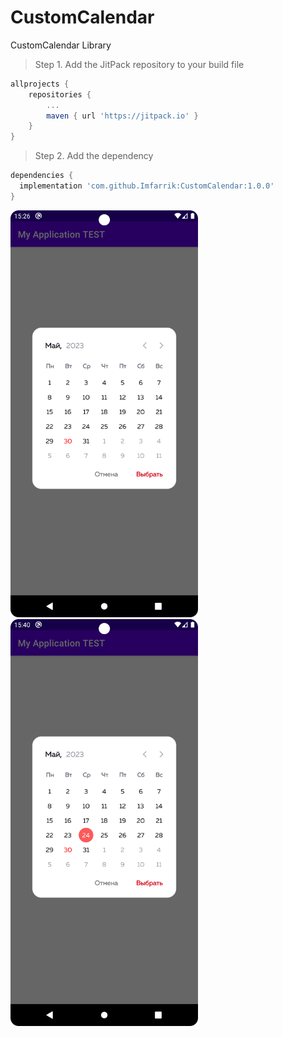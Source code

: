 # CustomCalendar

CustomCalendar Library

> Step 1. Add the JitPack repository to your build file

```gradle
allprojects {
	repositories {
		...
		maven { url 'https://jitpack.io' }
	}
}
```

> Step 2. Add the dependency

  ```gradle
dependencies {
  	implementation 'com.github.Imfarrik:CustomCalendar:1.0.0'
}
```

<img src="app/src/main/assets/img.png" alt="Image Description" width="300" style="margin-right:10px;"> <img src="app/src/main/assets/img_1.png" alt="Image Description" width="300">

